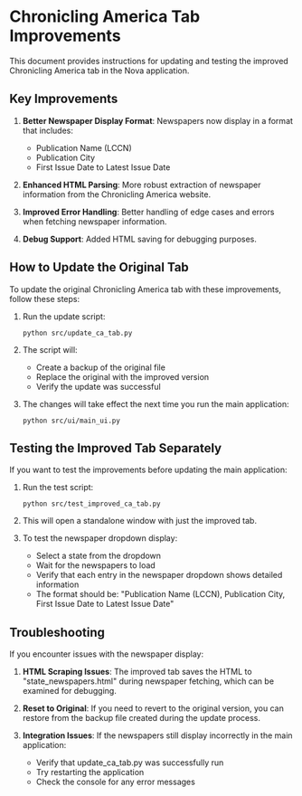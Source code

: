# Chronicling America Tab Improvements

This document provides instructions for updating and testing the improved Chronicling America tab in the Nova application.

## Key Improvements

1. **Better Newspaper Display Format**: Newspapers now display in a format that includes:
   - Publication Name (LCCN)
   - Publication City
   - First Issue Date to Latest Issue Date

2. **Enhanced HTML Parsing**: More robust extraction of newspaper information from the Chronicling America website.

3. **Improved Error Handling**: Better handling of edge cases and errors when fetching newspaper information.

4. **Debug Support**: Added HTML saving for debugging purposes.

## How to Update the Original Tab

To update the original Chronicling America tab with these improvements, follow these steps:

1. Run the update script:
   ```
   python src/update_ca_tab.py
   ```

2. The script will:
   - Create a backup of the original file
   - Replace the original with the improved version
   - Verify the update was successful

3. The changes will take effect the next time you run the main application:
   ```
   python src/ui/main_ui.py
   ```

## Testing the Improved Tab Separately

If you want to test the improvements before updating the main application:

1. Run the test script:
   ```
   python src/test_improved_ca_tab.py
   ```

2. This will open a standalone window with just the improved tab.

3. To test the newspaper dropdown display:
   - Select a state from the dropdown
   - Wait for the newspapers to load
   - Verify that each entry in the newspaper dropdown shows detailed information
   - The format should be: "Publication Name (LCCN), Publication City, First Issue Date to Latest Issue Date"

## Troubleshooting

If you encounter issues with the newspaper display:

1. **HTML Scraping Issues**: The improved tab saves the HTML to "state_newspapers.html" during newspaper fetching, which can be examined for debugging.

2. **Reset to Original**: If you need to revert to the original version, you can restore from the backup file created during the update process.

3. **Integration Issues**: If the newspapers still display incorrectly in the main application:
   - Verify that update_ca_tab.py was successfully run
   - Try restarting the application
   - Check the console for any error messages